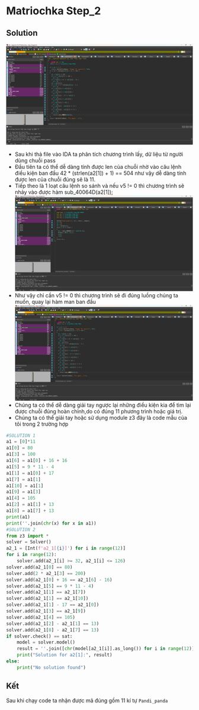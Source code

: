 # Matriochka Step_2
## Solution
![alt text](image-1.png)
- Sau khi thả file vào IDA ta phân tích chương trình lấy, dữ liệu từ người dùng chuỗi pass
- Đầu tiên ta có thể dễ dàng tính được len của chuỗi nhờ vào câu lệnh điều kiện ban đầu 42 * (strlen(a2[1]) + 1) == 504 như vậy dễ dàng tính được len của chuỗi đúng sẽ là 11.
- Tiếp theo là 1 loạt câu lệnh so sánh và nếu v5 != 0 thì chương trình sẽ nhảy vào được hàm sub_40064D(a2[1]);
![alt text](image-2.png)
- Như vậy chỉ cần v5 != 0 thì chương trình sẽ đi đúng luồng chúng ta muốn, quay lại hàm man ban đầu
![alt text](image-1.png)
- Chúng ta có thể dễ dàng giải tay ngược lại những điều kiện kia để tìm lại được chuỗi đúng hoàn chỉnh,do có đúng 11 phương trình hoặc giá trị.
- Chúng ta có thể giải tay hoặc sử dụng module z3 đây là code mẫu của tôi trong 2 trường hợp
```Python
#SOLUTION 1
a1 = [0]*11
a1[0] = 80
a1[3] = 100
a1[6] = a1[0] + 16 + 16
a1[5] = 9 * 11 - 4
a1[1] = a1[0] + 17
a1[7] = a1[1]
a1[10] = a1[1]
a1[9] = a1[3]
a1[4] = 105
a1[2] = a1[1] + 13
a1[8] = a1[7] + 13
print(a1)
print(''.join(chr(x) for x in a1))
#SOLUTION 2
from z3 import *
solver = Solver()
a2_1 = [Int(f'a2_1[{i}]') for i in range(12)]
for i in range(12):
    solver.add(a2_1[i] >= 32, a2_1[i] <= 126)
solver.add(a2_1[0] == 80)
solver.add(2 * a2_1[3] == 200)
solver.add(a2_1[0] + 16 == a2_1[6] - 16)
solver.add(a2_1[5] == 9 * 11 - 4)
solver.add(a2_1[1] == a2_1[7])
solver.add(a2_1[1] == a2_1[10])
solver.add(a2_1[1] - 17 == a2_1[0])
solver.add(a2_1[3] == a2_1[9])
solver.add(a2_1[4] == 105)
solver.add(a2_1[2] - a2_1[1] == 13)
solver.add(a2_1[8] - a2_1[7] == 13)
if solver.check() == sat:
    model = solver.model()
    result = ''.join([chr(model[a2_1[i]].as_long()) for i in range(12)])
    print("Solution for a2[1]:", result)
else:
    print("No solution found")
```
## Kết
Sau khi chạy code ta nhận được mã đúng gồm 11 kí tự ```Pandi_panda ```